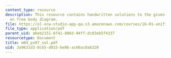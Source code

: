 ```yaml
---
content_type: resource
description: This resource contains handwritten solutions to the given problem set
  on free body diagram.
file: https://ol-ocw-studio-app-qa.s3.amazonaws.com/courses/16-01-unified-engineering-i-ii-iii-iv-fall-2005-spring-2006/3a9631d38cb5d015be0bac66ac8ab320_m04_ps07_sol.pdf
file_type: application/pdf
parent_uid: a6eb2151-6f41-806d-94ff-dc83eb5f4337
resourcetype: Document
title: m04_ps07_sol.pdf
uid: 3a9631d3-8cb5-d015-be0b-ac66ac8ab320
---
```

